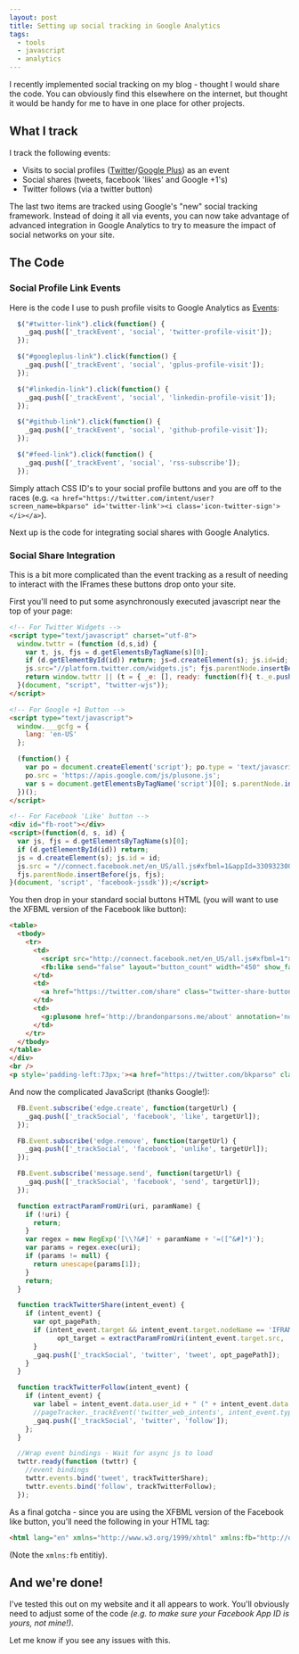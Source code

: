 ```yaml
---
layout: post
title: Setting up social tracking in Google Analytics
tags:
  - tools
  - javascript
  - analytics
---
```


I recently implemented social tracking on my blog - thought I would share the code.  You can obviously find this elsewhere on the internet, but thought it would be handy for me to have in one place for other projects.

## What I track

I track the following events:

- Visits to social profiles ([Twitter][twitter]/[Google Plus][googleplus]) as an event
- Social shares (tweets, facebook 'likes' and Google +1's)
- Twitter follows (via a twitter button)

The last two items are tracked using Google's "new" social tracking framework.  Instead of doing it all via events, you can now take advantage of advanced integration in Google Analytics to try to measure the impact of social networks on your site.
 
[twitter]: https://twitter.com/bkparso
[googleplus]: https://plus.google.com/u/0/114865027828933883024

## The Code

### Social Profile Link Events

Here is the code I use to push profile visits to Google Analytics as [Events][events]:

[events]: https://developers.google.com/analytics/devguides/collection/gajs/eventTrackerGuide

```javascript
  $("#twitter-link").click(function() {
    _gaq.push(['_trackEvent', 'social', 'twitter-profile-visit']);
  });

  $("#googleplus-link").click(function() {
    _gaq.push(['_trackEvent', 'social', 'gplus-profile-visit']);
  });

  $("#linkedin-link").click(function() {
    _gaq.push(['_trackEvent', 'social', 'linkedin-profile-visit']);
  });

  $("#github-link").click(function() {
    _gaq.push(['_trackEvent', 'social', 'github-profile-visit']);
  });

  $("#feed-link").click(function() {
    _gaq.push(['_trackEvent', 'social', 'rss-subscribe']);
  });
```

Simply attach CSS ID's to your social profile buttons and you are off to the races (e.g. `<a href="https://twitter.com/intent/user?screen_name=bkparso" id='twitter-link'><i class='icon-twitter-sign'></i></a>`).

Next up is the code for integrating social shares with Google Analytics.

### Social Share Integration

This is a bit more complicated than the event tracking as a result of needing to interact with the IFrames these buttons drop onto your site.

First you'll need to put some asynchronously executed javascript near the top of your page:

```html
<!-- For Twitter Widgets -->
<script type="text/javascript" charset="utf-8">
  window.twttr = (function (d,s,id) {
    var t, js, fjs = d.getElementsByTagName(s)[0];
    if (d.getElementById(id)) return; js=d.createElement(s); js.id=id;
    js.src="//platform.twitter.com/widgets.js"; fjs.parentNode.insertBefore(js, fjs);
    return window.twttr || (t = { _e: [], ready: function(f){ t._e.push(f) } });
  }(document, "script", "twitter-wjs"));
</script>

<!-- For Google +1 Button -->
<script type="text/javascript">
  window.___gcfg = {
    lang: 'en-US'
  };

  (function() {
    var po = document.createElement('script'); po.type = 'text/javascript'; po.async = true;
    po.src = 'https://apis.google.com/js/plusone.js';
    var s = document.getElementsByTagName('script')[0]; s.parentNode.insertBefore(po, s);
  })();
</script>

<!-- For Facebook 'Like' button -->
<div id="fb-root"></div>
<script>(function(d, s, id) {
  var js, fjs = d.getElementsByTagName(s)[0];
  if (d.getElementById(id)) return;
  js = d.createElement(s); js.id = id;
  js.src = "//connect.facebook.net/en_US/all.js#xfbml=1&appId=330932300336907";
  fjs.parentNode.insertBefore(js, fjs);
}(document, 'script', 'facebook-jssdk'));</script>
```

You then drop in your standard social buttons HTML (you will want to use the XFBML version of the Facebook like button):

```html
<table>
  <tbody>
    <tr>
      <td>
        <script src="http://connect.facebook.net/en_US/all.js#xfbml=1"></script>
        <fb:like send="false" layout="button_count" width="450" show_faces="false" width="100"></fb:like>
      </td>
      <td>
        <a href="https://twitter.com/share" class="twitter-share-button" data-lang="en" data-via="bkparso" data-count="none">Tweet</a>
      </td>
      <td>
        <g:plusone href='http://brandonparsons.me/about' annotation='none'></g:plusone>
      </td>
    </tr>
  </tbody>
</table>
</div>
<br />
<p style='padding-left:73px;'><a href="https://twitter.com/bkparso" class="twitter-follow-button" data-show-count="false">Follow @bkparso</a></p>
```

And now the complicated JavaScript (thanks Google!):

```javascript
  FB.Event.subscribe('edge.create', function(targetUrl) {
    _gaq.push(['_trackSocial', 'facebook', 'like', targetUrl]);
  });

  FB.Event.subscribe('edge.remove', function(targetUrl) {
    _gaq.push(['_trackSocial', 'facebook', 'unlike', targetUrl]);
  });

  FB.Event.subscribe('message.send', function(targetUrl) {
    _gaq.push(['_trackSocial', 'facebook', 'send', targetUrl]);
  });

  function extractParamFromUri(uri, paramName) {
    if (!uri) {
      return;
    }
    var regex = new RegExp('[\\?&#]' + paramName + '=([^&#]*)');
    var params = regex.exec(uri);
    if (params != null) {
      return unescape(params[1]);
    }
    return;
  }

  function trackTwitterShare(intent_event) {
    if (intent_event) {
      var opt_pagePath;
      if (intent_event.target && intent_event.target.nodeName == 'IFRAME') {
            opt_target = extractParamFromUri(intent_event.target.src, 'url');
      }
      _gaq.push(['_trackSocial', 'twitter', 'tweet', opt_pagePath]);
    }
  }

  function trackTwitterFollow(intent_event) {
    if (intent_event) {
      var label = intent_event.data.user_id + " (" + intent_event.data.screen_name + ")";
      //pageTracker._trackEvent('twitter_web_intents', intent_event.type, label);
      _gaq.push(['_trackSocial', 'twitter', 'follow']);
    };
  }

  //Wrap event bindings - Wait for async js to load
  twttr.ready(function (twttr) {
    //event bindings
    twttr.events.bind('tweet', trackTwitterShare);
    twttr.events.bind('follow', trackTwitterFollow);
  });
```

As a final gotcha - since you are using the XFBML version of the Facebook like button, you'll need the following in your HTML tag:

```html
<html lang="en" xmlns="http://www.w3.org/1999/xhtml" xmlns:fb="http://ogp.me/ns/fb#">
```

(Note the `xmlns:fb` entitiy).

## And we're done!

I've tested this out on my website and it all appears to work.  You'll obviously need to adjust some of the code *(e.g. to make sure your Facebook App ID is yours, not mine!)*.

Let me know if you see any issues with this.
